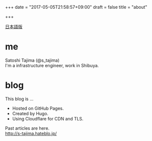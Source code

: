 +++
date = "2017-05-05T21:58:57+09:00"
draft = false
title = "about"

+++

[日本語版](/about/)

# me

Satoshi Tajima (@s_tajima)  
I'm a infrastructure engineer, work in Shibuya.

# blog

This blog is ...

* Hosted on GitHub Pages.
* Created by Hugo.
* Using Cloudflare for CDN and TLS.

Past articles are here.  
http://s-tajima.hateblo.jp/

